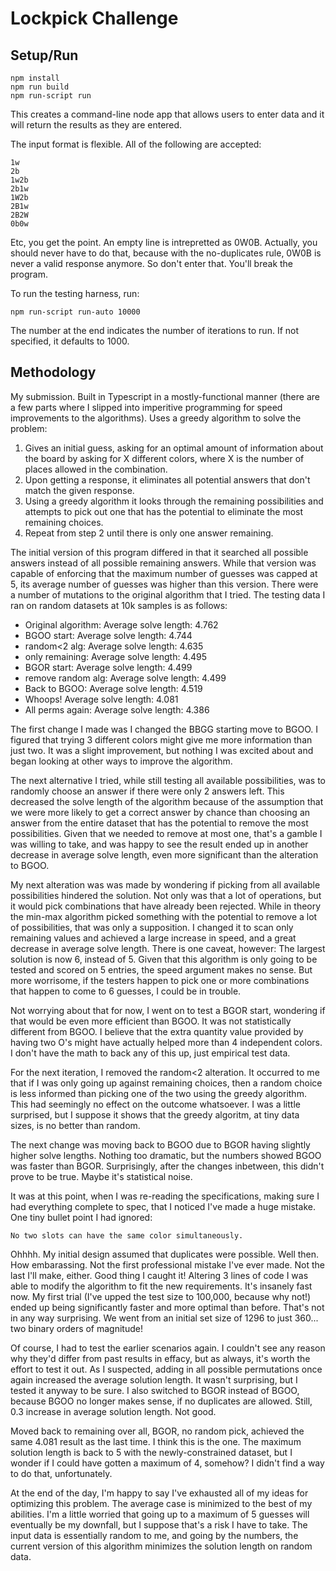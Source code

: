 # Lockpick Challenge

## Setup/Run

```
npm install
npm run build
npm run-script run
```

This creates a command-line node app that allows users to enter data and it will return the results as they are entered.

The input format is flexible. All of the following are accepted:

```
1w
2b
1w2b
2b1w
1W2b
2B1w
2B2W
0b0w
```

Etc, you get the point. An empty line is intrepretted as 0W0B. Actually, you should never have to do that, because with the no-duplicates rule, 0W0B is never a valid response anymore. So don't enter that. You'll break the program. 

To run the testing harness, run:

```
npm run-script run-auto 10000
```

The number at the end indicates the number of iterations to run. If not specified, it defaults to 1000. 

## Methodology

My submission. Built in Typescript in a mostly-functional manner (there are a few parts where I slipped into imperitive programming for speed improvements to the algorithms). Uses a greedy algorithm to solve the problem:

1. Gives an initial guess, asking for an optimal amount of information about the board by asking for X different colors, where X is the number of places allowed in the combination. 
2. Upon getting a response, it eliminates all potential answers that don't match the given response.
3. Using a greedy algorithm it looks through the remaining possibilities and attempts to pick out one that has the potential to eliminate the most remaining choices. 
4. Repeat from step 2 until there is only one answer remaining. 

The initial version of this program differed in that it searched all possible answers instead of all possible remaining answers. While that version was capable of enforcing that the maximum number of guesses was capped at 5, its average number of guesses was higher than this version. There were a number of mutations to the original algorithm that I tried. The testing data I ran on random datasets at 10k samples is as follows:

* Original algorithm:   Average solve length: 4.762
* BGOO start:           Average solve length: 4.744
* random<2 alg:         Average solve length: 4.635
* only remaining:       Average solve length: 4.495
* BGOR start:           Average solve length: 4.499
* remove random alg:    Average solve length: 4.499
* Back to BGOO:         Average solve length: 4.519
* Whoops!               Average solve length: 4.081
* All perms again:      Average solve length: 4.386

The first change I made was I changed the BBGG starting move to BGOO. I figured that trying 3 different colors might give me more information than just two. It was a slight improvement, but nothing I was excited about and began looking at other ways to improve the algorithm.

The next alternative I tried, while still testing all available possibilities, was to randomly choose an answer if there were only 2 answers left. This decreased the solve length of the algorithm because of the assumption that we were more likely to get a correct answer by chance than choosing an answer from the entire dataset that has the potential to remove the most possibilities. Given that we needed to remove at most one, that's a gamble I was willing to take, and was happy to see the result ended up in another decrease in average solve length, even more significant than the alteration to BGOO. 

My next alteration was was made by wondering if picking from all available possibilities hindered the solution. Not only was that a lot of operations, but it would pick combinations that have already been rejected. While in theory the min-max algorithm picked something with the potential to remove a lot of possibilities, that was only a supposition. I changed it to scan only remaining values and achieved a large increase in speed, and a great decrease in average solve length. There is one caveat, however: The largest solution is now 6, instead of 5. Given that this algorithm is only going to be tested and scored on 5 entries, the speed argument makes no sense. But more worrisome, if the testers happen to pick one or more combinations that happen to come to 6 guesses, I could be in trouble. 

Not worrying about that for now, I went on to test a BGOR start, wondering if that would be even more efficient than BGOO. It was not statistically different from BGOO. I believe that the extra quantity value provided by having two O's might have actually helped more than 4 independent colors. I don't have the math to back any of this up, just empirical test data.

For the next iteration, I removed the random<2 alteration. It occurred to me that if I was only going up against remaining choices, then a random choice is less informed than picking one of the two using the greedy algorithm. This had seemingly no effect on the outcome whatsoever. I was a little surprised, but I suppose it shows that the greedy algoritm, at tiny data sizes, is no better than random. 

The next change was moving back to BGOO due to BGOR having slightly higher solve lengths. Nothing too dramatic, but the numbers showed BGOO was faster than BGOR. Surprisingly, after the changes inbetween, this didn't prove to be true. Maybe it's statistical noise. 

It was at this point, when I was re-reading the specifications, making sure I had everything complete to spec, that I noticed I've made a huge mistake. One tiny bullet point I had ignored:

```
No two slots can have the same color simultaneously.
```

Ohhhh. My initial design assumed that duplicates were possible. Well then. How embarassing. Not the first professional mistake I've ever made. Not the last I'll make, either. Good thing I caught it! Altering 3 lines of code I was able to modify the algorithm to fit the new requirements. It's insanely fast now. My first trial (I've upped the test size to 100,000, because why not!) ended up being significantly faster and more optimal than before. That's not in any way surprising. We went from an initial set size of 1296 to just 360... two binary orders of magnitude!

Of course, I had to test the earlier scenarios again. I couldn't see any reason why they'd differ from past results in effacy, but as always, it's worth the effort to test it out. As I suspected, adding in all possible permutations once again increased the average solution length. It wasn't surprising, but I tested it anyway to be sure. I also switched to BGOR instead of BGOO, because BGOO no longer makes sense, if no duplicates are allowed. Still, 0.3 increase in average solution length. Not good. 

Moved back to remaining over all, BGOR, no random pick, achieved the same 4.081 result as the last time. I think this is the one. The maximum solution length is back to 5 with the newly-constrained dataset, but I wonder if I could have gotten a maximum of 4, somehow? I didn't find a way to do that, unfortunately. 

At the end of the day, I'm happy to say I've exhausted all of my ideas for optimizing this problem. The average case is minimized to the best of my abilities. I'm a little worried that going up to a maximum of 5 guesses will eventually be my downfall, but I suppose that's a risk I have to take. The input data is essentially random to me, and going by the numbers, the current version of this algorithm minimizes the solution length on random data. 


